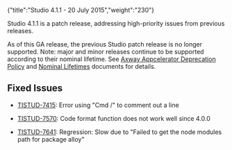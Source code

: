 {"title":"Studio 4.1.1 - 20 July 2015","weight":"230"}

Studio 4.1.1 is a patch release, addressing high-priority issues from previous releases.

As of this GA release, the previous Studio patch release is no longer supported. Note: major and minor releases continue to be supported according to their nominal lifetime. See [Axway Appcelerator Deprecation Policy](/docs/appc/AMPLIFY_Appcelerator_Services_Overview/Axway_Appcelerator_Deprecation_Policy/) and [Nominal Lifetimes](/docs/appc/AMPLIFY_Appcelerator_Services_Overview/Axway_Appcelerator_Product_Lifecycle/#nominal-lifetimes) documents for details.

## Fixed Issues

* [TISTUD-7415](https://jira.appcelerator.org/browse/TISTUD-7415): Error using "Cmd /" to comment out a line

* [TISTUD-7570](https://jira.appcelerator.org/browse/TISTUD-7570): Code format function does not work well since 4.0.0

* [TISTUD-7641](https://jira.appcelerator.org/browse/TISTUD-7641): Regression: Slow due to "Failed to get the node modules path for package alloy"
